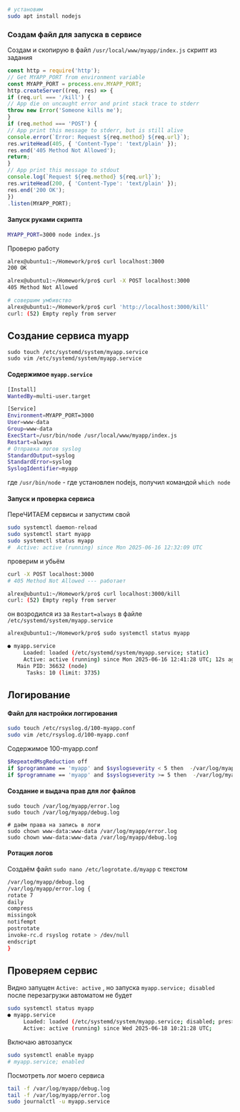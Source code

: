 
```bash
# установим
sudo apt install nodejs
```
### Создам файл для запуска в сервисе

Создам и скопирую в файл `/usr/local/www/myapp/index.js` скрипт из задания

```js
const http = require('http');
// Get MYAPP_PORT from environment variable
const MYAPP_PORT = process.env.MYAPP_PORT;
http.createServer((req, res) => {
if (req.url === '/kill') {
// App die on uncaught error and print stack trace to stderr
throw new Error('Someone kills me');
}
if (req.method === 'POST') {
// App print this message to stderr, but is still alive
console.error(`Error: Request ${req.method} ${req.url}`);
res.writeHead(405, { 'Content-Type': 'text/plain' });
res.end('405 Method Not Allowed');
return;
}
// App print this message to stdout
console.log(`Request ${req.method} ${req.url}`);
res.writeHead(200, { 'Content-Type': 'text/plain' });
res.end('200 OK');
})
.listen(MYAPP_PORT);
```



#### Запуск руками скрипта
```bash
MYAPP_PORT=3000 node index.js
```

Проверю работу
```bash
alrex@ubuntu1:~/Homework/pro$ curl localhost:3000
200 OK

alrex@ubuntu1:~/Homework/pro$ curl -X POST localhost:3000
405 Method Not Allowed

# совершим умбивство
alrex@ubuntu1:~/Homework/pro$ curl 'http://localhost:3000/kill'
curl: (52) Empty reply from server
```

## Создание сервиса myapp

```
sudo touch /etc/systemd/system/myapp.service
sudo vim /etc/systemd/system/myapp.service
```
#### Содержимое `myapp.service`

```bash
[Install]
WantedBy=multi-user.target

[Service]
Environment=MYAPP_PORT=3000
User=www-data
Group=www-data
ExecStart=/usr/bin/node /usr/local/www/myapp/index.js
Restart=always
# Отправка логов syslog
StandardOutput=syslog
StandardError=syslog
SyslogIdentifier=myapp
```
где `/usr/bin/node` - где установлен nodejs, получил командой `which node`



#### Запуск и проверка сервиса

ПереЧИТАЕМ сервисы и запустим свой
```bash
sudo systemctl daemon-reload
sudo systemctl start myapp
sudo systemctl status myapp
#  Active: active (running) since Mon 2025-06-16 12:32:09 UTC
```
проверим и убьём

```bash
curl -X POST localhost:3000
# 405 Method Not Allowed --- работает

alrex@ubuntu1:~/Homework/pro$ curl localhost:3000/kill
curl: (52) Empty reply from server
```
он возродился из за `Restart=always` в файле `/etc/systemd/system/myapp.service`
```bash
alrex@ubuntu1:~/Homework/pro$ sudo systemctl status myapp

● myapp.service
     Loaded: loaded (/etc/systemd/system/myapp.service; static)
     Active: active (running) since Mon 2025-06-16 12:41:28 UTC; 12s ago
   Main PID: 36632 (node)
      Tasks: 10 (limit: 3735)
```

## Логирование

#### Файл для настройки логгирования
```bash
sudo touch /etc/rsyslog.d/100-myapp.conf
sudo vim /etc/rsyslog.d/100-myapp.conf
```
Содержимое 100-myapp.conf
```bash
$RepeatedMsgReduction off
if $programname == 'myapp' and $syslogseverity < 5 then  -/var/log/myapp/error.log
if $programname == 'myapp' and $syslogseverity >= 5 then  -/var/log/myapp/debug.log
```

#### Создание и выдача прав для лог файлов

```
sudo touch /var/log/myapp/error.log
sudo touch /var/log/myapp/debug.log

# даём права на запись в логи
sudo chown www-data:www-data /var/log/myapp/error.log
sudo chown www-data:www-data /var/log/myapp/debug.log
```

#### Ротация логов
Создаём файл `sudo nano /etc/logrotate.d/myapp` c текстом
```bash
/var/log/myapp/debug.log
/var/log/myapp/error.log {
rotate 7
daily
compress
missingok
notifempt
postrotate
invoke-rc.d rsyslog rotate > /dev/null
endscript
}
```




##  Проверяем сервис

Видно запущен `Active: active` , но запуска `myapp.service; disabled` после перезагрузки автоматом не будет
```bash
sudo systemctl status myapp
● myapp.service
     Loaded: loaded (/etc/systemd/system/myapp.service; disabled; pres>
     Active: active (running) since Wed 2025-06-18 10:21:28 UTC;
```
Включаю автозапуск
```bash
sudo systemctl enable myapp
# myapp.service; enabled
```

Посмотреть лог моего сервиса
```bash
tail -f /var/log/myapp/debug.log
tail -f /var/log/myapp/error.log
sudo journalctl -u myapp.service
```



